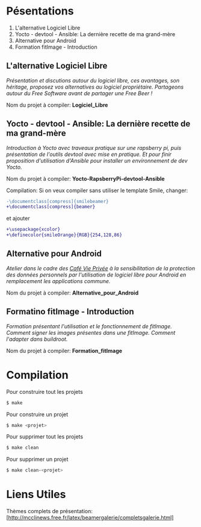 Pésentations
============

1. L'alternative Logiciel Libre
2. Yocto - devtool - Ansible: La dernière recette de ma grand-mère
3. Alternative pour Android
4. Formation fitImage - Introduction


L'alternative Logiciel Libre
----------------------------

_Présentation et discutions autour du logiciel libre, ces avantages, son héritage, proposez vos alternatives au logiciel propriétaire. Partageons autour du Free Software avant de partager une Free Beer !_

Nom du projet à compiler: **Logiciel_Libre**

Yocto - devtool - Ansible: La dernière recette de ma grand-mère
---------------------------------------------------------------
_Introduction à Yocto avec traveaux pratique sur une rapsberry pi, puis présentation de l'outils devtool avec mise en pratique. Et pour finir proposition d'utilisation d'Ansible pour installer un environnement de dev Yocto._

Nom du projet à compiler: **Yocto-RapsberryPi-devtool-Ansible**

Compilation:
Si on veux compiler sans utiliser le template Smile, changer:
```diff
-\documentclass[compress]{smilebeamer}
+\documentclass[compress]{beamer}
```
et ajouter
```diff
+\usepackage{xcolor}
+\definecolor{smileOrange}{RGB}{254,128,86}
```

Alternative pour Android
------------------------
_Atelier dans le cadre des [Café Vie Privée](http://cafevieprivee-nantes.fr/) à la sensibilitation de la protection des données personnels par l'utilisation de logiciel libre pour Android en remplacement les applications commune._

Nom du projet à compiler: **Alternative_pour_Android**

Formatino fitImage - Introduction
---------------------------------
_Formation présentant l'utilisation et le fonctionnement de fitImage. Comment signer les images présentes dans une fitImage. Comment l'adapter dans buildroot._

Nom du projet à compiler: **Formation_fitImage**

Compilation
===========

Pour construire tout les projets
```bash
$ make
```

Pour construire un projet
```bash
$ make <projet>
```

Pour supprimer tout les projets
```bash
$ make clean
```

Pour supprimer un projet
```bash
$ make clean-<projet>
```

Liens Utiles
============

Thèmes complets de présentation:
[http://mcclinews.free.fr/latex/beamergalerie/completsgalerie.html]
